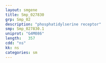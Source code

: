 ```yaml
---
layout: smgene
title: Smp_027830
grp: Smp_02
description: "phosphatidylserine receptor"
smp: Smp_027830.1
uniprot: "G4M086"
length:   357
cdd: "ns"
kk: ns
categories: sm
---
```

